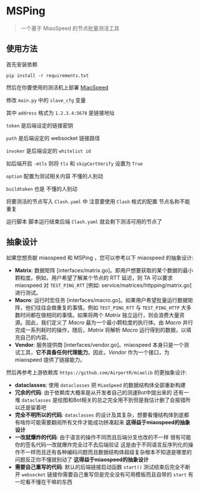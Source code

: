 # MSPing

> 一个基于 MiaoSpeed 的节点批量测活工具

## 使用方法

首先安装依赖

```
pip install -r requirements.txt
```

然后在你要使用的测活机上部署 [MiaoSpeed](https://github.com/MiaoMagic/miaospeed)

修改 `main.py` 中的 `slave_cfg` 变量

其中 `address` 格式为 `1.2.3.4:5678` 是链接地址

`token` 是后端设定的链接密钥

`path` 是后端设定的 websocket 链接路径

`invoker` 是后端设定的 `whitelist id`

如后端开启 `-mtls` 则将 `tls` 和 `skipCertVerify` 设置为 `True`

`option` 配置为测试相关内容 不懂的人别动

`buildtoken` 也是 不懂的人别动

将要测活的节点写入 `Clash.yaml` 中 注意要使用 `Clash` 格式的配置 节点名称不能重复

运行脚本 脚本运行结束后端 `Clash.yaml` 就会剩下测活可用的节点了

## 抽象设计

如果您想贡献 miaospeed 和 MSPing ，您可以参考以下 miaospeed 的抽象设计:

- **Matrix**: 数据矩阵 [interfaces/matrix.go]。即用户想要获取的某个数据的最小颗粒度。例如，用户希望了解某个节点的 RTT 延迟，则 TA 可以要求 miaospeed 对 `TEST_PING_RTT` [例如: service/matrices/httpping/matrix.go] 进行测试。
- **Macro**: 运行时宏任务 [interfaces/macro.go]。如果用户希望批量运行数据矩阵，他们往往会做重复的事情。例如 `TEST_PING_RTT` 与 `TEST_PING_HTTP` 大多数时间都在做相同的事情。如果将两个 _Matrix_ 独立运行，则会浪费大量资源。因此，我们定义了 _Macro_ 最为一个最小颗粒度的执行体。由 _Macro_ 并行完成一系列耗时的操作，随后，_Matrix_ 将解析 _Macro_ 运行得到的数据，以填充自己的内容。
- **Vendor**: 服务提供商 [interfaces/vendor.go]。miaospeed 本身只是一个测试工具，**它不具备任何代理能力**。因此，_Vendor_ 作为一个接口，为 miaospeed 提供了链接能力。

然后再参考上游依赖库 `https://github.com/AirportR/miaolib` 的更抽象设计:

- **dataclasses**: 使用 `dataclasses` 把 `MiaoSpeed` 的数据结构体全部重新构建
- **冗余的代码**: 由于依赖库大概率是从开发者自己的测速Bot中提出来的 还有一堆 `dataclasses` 是绘图和Bot相关的总之完全用不到但是我估计删了会报错所以还是留着吧
- **完全不明所以的代码**: `dataclasses` 的设计及其复杂，想要看懂结构体到底都有啥你可能需要翻阅所有文件才能成功拼凑起来 **这得益于miaospeed的抽象设计**
- **一改就爆炸的代码**: 由于语言的操作不同而且后端分支也改的不一样 很有可能你的签名代码一改就爆炸完全过不去后端验证 这是由于不同语言反序列化的操作不一样而且还有各种编码问题而且数据结构体超级复杂根本不知道是哪里的问题反正你不懂就别动了 **这得益于miaospeed的抽象设计**
- **需要自己重写的代码**: 默认的后端链接启动函数 `start()` 测试结束后完全不断开 `websocket` 链接你需要自己重写但是完全没有可用模板而且自带的 `start` 有一坨看不懂在干嘛的东西